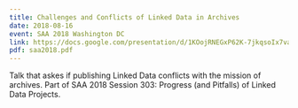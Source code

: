 ```yaml
---
title: Challenges and Conflicts of Linked Data in Archives
date: 2018-08-16
event: SAA 2018 Washington DC
link: https://docs.google.com/presentation/d/1KOojRNEGxP62K-7jkqsoIx7va4fswA2PGxiDC2MlLPM
pdf: saa2018.pdf
---
```

Talk that askes if publishing Linked Data conflicts with the mission of archives. Part of SAA 2018 Session 303: Progress (and Pitfalls) of Linked Data Projects.